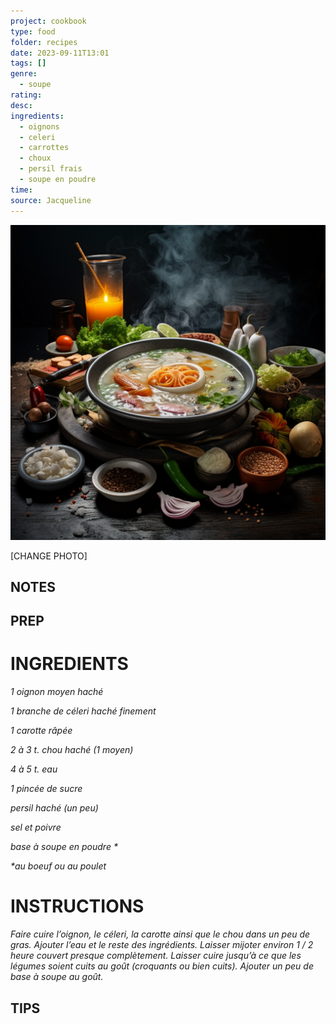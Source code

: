 ```yaml
---
project: cookbook
type: food
folder: recipes
date: 2023-09-11T13:01
tags: []
genre:
  - soupe
rating: 
desc: 
ingredients:
  - oignons
  - celeri
  - carrottes
  - choux
  - persil frais
  - soupe en poudre
time: 
source: Jacqueline
---
```


![IMAGE](_default.png)


[CHANGE PHOTO]


## NOTES




## PREP


# INGREDIENTS

_1 oignon moyen haché_

_1 branche de céleri haché finement_

_1 carotte râpée_

_2 à 3 t. chou haché (1 moyen)_

_4 à 5 t. eau_

_1 pincée de sucre_

_persil haché (un peu)_

_sel et poivre_

_base à soupe en poudre *_

_*au boeuf ou au poulet_


# INSTRUCTIONS

_Faire cuire l’oignon, le céleri, la carotte ainsi_
_que le chou dans un peu de gras. Ajouter l’eau_
_et le reste des ingrédients. Laisser mijoter_
_environ 1 / 2 heure couvert presque complètement._
_Laisser cuire jusqu’à ce que les légumes_
_soient cuits au goût (croquants ou bien cuits)._
_Ajouter un peu de base à soupe au goût._


## TIPS




